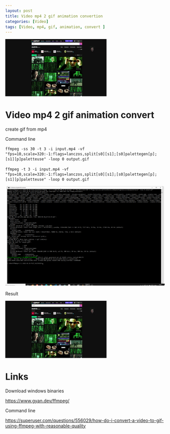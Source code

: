 ```yaml
---
layout: post
title: Video mp4 2 gif animation convertion 
categories: [Video]
tags: [Video, mp4, gif, animation, convert ]
--- 
```

![](/pic/2021-01-28_14-55-24-output.gif)

# Video mp4 2 gif animation convert

create gif from mp4 

Command line 

    ffmpeg -ss 30 -t 3 -i input.mp4 -vf "fps=10,scale=320:-1:flags=lanczos,split[s0][s1];[s0]palettegen[p];[s1][p]paletteuse" -loop 0 output.gif

    ffmpeg -t 3 -i input.mp4 -vf "fps=10,scale=320:-1:flags=lanczos,split[s0][s1];[s0]palettegen[p];[s1][p]paletteuse" -loop 0 output.gif

![](/pic/2021-01-28-15-25-25.png)

Result 

![](/pic/2021-01-28_14-55-24-output.gif)

# Links 
Download windows  binaries 

<https://www.gyan.dev/ffmpeg/>

Command line 

<https://superuser.com/questions/556029/how-do-i-convert-a-video-to-gif-using-ffmpeg-with-reasonable-quality>